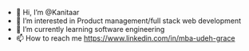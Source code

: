 - 👋 Hi, I’m @Kanitaar
- 👀 I’m interested in Product management/full stack web development
- 🌱 I’m currently learning software engineering
- 📫 How to reach me https://www.linkedin.com/in/mba-udeh-grace

<!---
Kanitaar/Kanitaar is a ✨ special ✨ repository because its `README.md` (this file) appears on your GitHub profile.
You can click the Preview link to take a look at your changes.
--->
